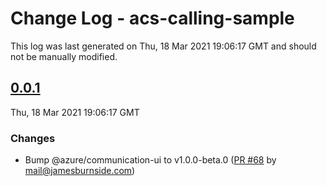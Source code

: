 # Change Log - acs-calling-sample

This log was last generated on Thu, 18 Mar 2021 19:06:17 GMT and should not be manually modified.

<!-- Start content -->

## [0.0.1](https://github.com/azure/communication-ui-sdk/tree/acs-calling-sample_v0.0.1)

Thu, 18 Mar 2021 19:06:17 GMT

### Changes

- Bump @azure/communication-ui to v1.0.0-beta.0 ([PR #68](https://github.com/azure/communication-ui-sdk/pull/68) by mail@jamesburnside.com)
